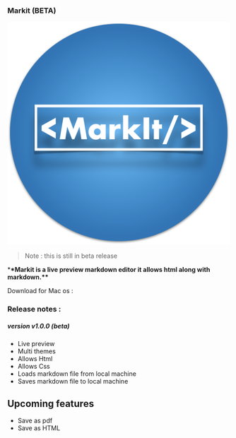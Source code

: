 ### Markit (BETA)

![Logo](logo.png)

> Note : this is still in beta release 

\***\*Markit is a live preview markdown editor it allows html along with markdown.\*\***

Download for Mac os :

### Release notes :

##### version v1.0.0 (beta)

- Live preview
- Multi themes
- Allows Html
- Allows Css
- Loads markdown file from local machine
- Saves markdown file to local machine

## Upcoming features

- Save as pdf
- Save as HTML
